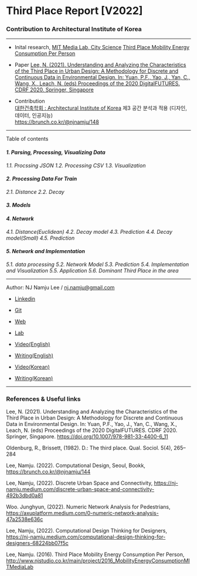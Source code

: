 # Third Place Report [V2022]
### Contribution to Architectural Institute of Korea

-----
* Inital research, [MIT Media Lab, City Science](https://www.media.mit.edu/groups/city-science/overview/)
  [Third Place Mobility Energy Consumption Per Person](http://www.njstudio.co.kr/main/project/2016_MobilityEnergyConsumptionMITMediaLab/index.html) <br>

* Paper
  [Lee, N. (2021). Understanding and Analyzing the Characteristics of the Third Place in Urban Design: A Methodology for Discrete and Continuous Data in Environmental Design. In: Yuan, P.F., Yao, J., Yan, C., Wang, X., Leach, N. (eds) Proceedings of the 2020 DigitalFUTURES. CDRF 2020. Springer, Singapore](https://doi.org/10.1007/978-981-33-4400-6_11)  <br>
  

* Contribution <br> [대한건축학회 : Architectural Institute of Korea](https://www.aik.or.kr/)
  제3 공간 분석과 적용 (디자인, 데이터, 인공지능)  <br> https://brunch.co.kr/@njnamju/148 <br>

-----
Table of contents
#### *1. Parsing, Processing, Visualizing Data*
*1.1. Procssing JSON*
*1.2. Processing CSV*
*1.3. Visualization*

#### *2. Processing Data For Train*
*2.1. Distance*
*2.2. Decay*

#### *3. Models*

#### *4. Network*
*4.1. Distance(Euclidean)*
*4.2. Decay model*
*4.3. Prediction*
*4.4. Decay model(Small)*
*4.5. Prediction*

#### *5. Network and Implementation*
*5.1. data processing*
*5.2. Network Model*
*5.3. Prediction*
*5.4. Implementation and Visualization*
*5.5. Application*
*5.6. Dominant Third Place in the area*

-----
Author: NJ Namju Lee / nj.namju@gmail.com  
* [Linkedin](https://www.linkedin.com/in/nj-namju-lee-926b3252/)    

* [Git](https://github.com/NamjuLee)

* [Web](http://www.njstudio.co.kr)
* [Lab](http://www.njslab.com/NJSLabCore/)

* [Video(English)](https://www.youtube.com/c/njnamjulee)
* [Writing(English)](https://medium.com/@nj-namju)  

* [Video(Korean)](https://www.youtube.com/c/CodeforDesign)
* [Writing(Korean)](https://brunch.co.kr/@njnamju)
-----

### References & Useful links

Lee, N. (2021). Understanding and Analyzing the Characteristics of the Third Place in Urban Design: A Methodology for Discrete and Continuous Data in Environmental Design. In: Yuan, P.F., Yao, J., Yan, C., Wang, X., Leach, N. (eds) Proceedings of the 2020 DigitalFUTURES. CDRF 2020. Springer, Singapore. https://doi.org/10.1007/978-981-33-4400-6_11

Oldenburg, R., Brissett, (1982). D.: The third place. Qual. Sociol. 5(4), 265–284

Lee, Namju. (2022). Computational Design, Seoul, Bookk, https://brunch.co.kr/@njnamju/144

Lee, Namju, (2022). Discrete Urban Space and Connectivity, https://nj-namju.medium.com/discrete-urban-space-and-connectivity-492b3dbd0a81

Woo. Junghyun, (2022). Numeric Network Analysis for Pedestrians, https://axuplatform.medium.com/0-numeric-network-analysis-47a2538e636c

Lee, Namju, (2022). Computational Design Thinking for Designers, https://nj-namju.medium.com/computational-design-thinking-for-designers-68224bb07f5c

Lee, Namju. (2016). Third Place Mobility Energy Consumption Per Person, http://www.njstudio.co.kr/main/project/2016_MobilityEnergyConsumptionMITMediaLab 
